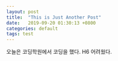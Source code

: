 ```yaml
---
layout: post
title:  "This is Just Another Post"
date:   2019-09-20 01:30:13 +0800
categories: default
tags: test
---
```

오늘은 코딩학원에서 코딩을 했다. 
H6
어려웠다.
